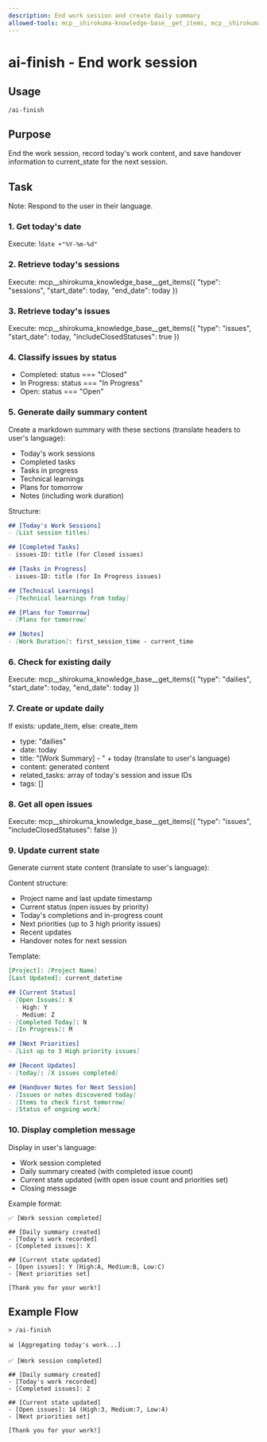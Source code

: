 ```yaml
---
description: End work session and create daily summary
allowed-tools: mcp__shirokuma-knowledge-base__get_items, mcp__shirokuma-knowledge-base__create_item, mcp__shirokuma-knowledge-base__update_item, mcp__shirokuma-knowledge-base__get_current_state, mcp__shirokuma-knowledge-base__update_current_state, Bash(date:*)
---
```


# ai-finish - End work session

## Usage
```
/ai-finish
```

## Purpose
End the work session, record today's work content, and save handover information to current_state for the next session.

## Task

Note: Respond to the user in their language.

### 1. Get today's date
Execute: !`date +"%Y-%m-%d"`

### 2. Retrieve today's sessions
Execute: mcp__shirokuma_knowledge_base__get_items({ 
  "type": "sessions", 
  "start_date": today, 
  "end_date": today 
})

### 3. Retrieve today's issues
Execute: mcp__shirokuma_knowledge_base__get_items({ 
  "type": "issues", 
  "start_date": today, 
  "includeClosedStatuses": true 
})

### 4. Classify issues by status
- Completed: status === "Closed"
- In Progress: status === "In Progress"  
- Open: status === "Open"

### 5. Generate daily summary content

Create a markdown summary with these sections (translate headers to user's language):
- Today's work sessions
- Completed tasks
- Tasks in progress
- Technical learnings
- Plans for tomorrow
- Notes (including work duration)

Structure:
```markdown
## [Today's Work Sessions]
- [List session titles]

## [Completed Tasks]
- issues-ID: title (for Closed issues)

## [Tasks in Progress]
- issues-ID: title (for In Progress issues)

## [Technical Learnings]
- [Technical learnings from today]

## [Plans for Tomorrow]
- [Plans for tomorrow]

## [Notes]
- [Work Duration]: first_session_time - current_time
```

### 6. Check for existing daily
Execute: mcp__shirokuma_knowledge_base__get_items({ 
  "type": "dailies", 
  "start_date": today, 
  "end_date": today 
})

### 7. Create or update daily
If exists: update_item, else: create_item
- type: "dailies"
- date: today
- title: "[Work Summary] - " + today (translate to user's language)
- content: generated content
- related_tasks: array of today's session and issue IDs
- tags: []

### 8. Get all open issues
Execute: mcp__shirokuma_knowledge_base__get_items({ 
  "type": "issues", 
  "includeClosedStatuses": false 
})

### 9. Update current state

Generate current state content (translate to user's language):

Content structure:
- Project name and last update timestamp
- Current status (open issues by priority)
- Today's completions and in-progress count
- Next priorities (up to 3 high priority issues)
- Recent updates
- Handover notes for next session

Template:
```markdown
[Project]: [Project Name]
[Last Updated]: current_datetime

## [Current Status]
- [Open Issues]: X
  - High: Y
  - Medium: Z
- [Completed Today]: N
- [In Progress]: M

## [Next Priorities]
- [List up to 3 High priority issues]

## [Recent Updates]
- [today]: [X issues completed]

## [Handover Notes for Next Session]
- [Issues or notes discovered today]
- [Items to check first tomorrow]
- [Status of ongoing work]
```

### 10. Display completion message

Display in user's language:
- Work session completed
- Daily summary created (with completed issue count)
- Current state updated (with open issue count and priorities set)
- Closing message

Example format:
```
✅ [Work session completed]

## [Daily summary created]
- [Today's work recorded]
- [Completed issues]: X

## [Current state updated]
- [Open issues]: Y (High:A, Medium:B, Low:C)
- [Next priorities set]

[Thank you for your work!]
```

## Example Flow
```
> /ai-finish

📊 [Aggregating today's work...]

✅ [Work session completed]

## [Daily summary created]
- [Today's work recorded]
- [Completed issues]: 2

## [Current state updated]
- [Open issues]: 14 (High:3, Medium:7, Low:4)
- [Next priorities set]

[Thank you for your work!]
```